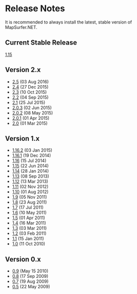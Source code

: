 # Release Notes #

It is recommended to always install the latest, stable version of MapSurfer.NET.

## Current Stable Release ##

[1.15](/release_notes/v1.15.0.md)


## Version 2.x ##

* [2.5](/release_notes/v2.5.0.md)  (03 Aug 2016)
* [2.4](/release_notes/v2.4.0.md)  (27 Dec 2015)
* [2.3](/release_notes/v2.3.0.md)  (10 Oct 2015)
* [2.2](/release_notes/v2.2.0.md)  (04 Sep 2015)
* [2.1](/release_notes/v2.1.0.md)  (25 Jul 2015)
* [2.0.3](/release_notes/v2.0.3.md)  (02 Jun 2015)
* [2.0.2](/release_notes/v2.0.2.md)  (08 May 2015)
* [2.0.1](/release_notes/v2.0.1.md)  (01 Apr 2015)
* [2.0](/release_notes/v2.0.md)  (01 Mar 2015)

## Version 1.x ##

* [1.16.2](/release_notes/v1.16.2.md)  (03 Jan 2015)
* [1.16.1](/release_notes/v1.16.1.md)  (19 Dec 2014)
* [1.16](/release_notes/v1.16.0.md)  (15 Jul 2014)
* [1.15](/release_notes/v1.15.0.md)  (22 Jun 2014)
* [1.14](/release_notes/v1.14.0.md)  (28 Jan 2014)
* [1.13](/release_notes/v1.13.0.md)  (08 Sep 2013)
* [1.12](/release_notes/v1.12.0.md)  (13 Mar 2013)
* [1.11](/release_notes/v1.11.0.md)  (02 Nov 2012)
* [1.10](/release_notes/v1.10.0.md)  (01 Aug 2012)
* [1.9](/release_notes/v1.9.0.md)    (05 Nov 2011)
* [1.8](/release_notes/v1.8.0.md)    (23 Aug 2011)
* [1.7](/release_notes/v1.7.0.md)    (17 Jul 2011)
* [1.6](/release_notes/v1.6.0.md)    (10 May 2011)
* [1.5](/release_notes/v1.5.0.md)    (01 Apr 2011)
* [1.4](/release_notes/v1.4.0.md)    (16 Mar 2011)
* [1.3](/release_notes/v1.3.0.md)    (03 Mar 2011)
* [1.2](/release_notes/v1.2.0.md)    (03 Feb 2011)
* [1.1](/release_notes/v1.1.0.md)    (15 Jan 2011)
* [1.0](/release_notes/v1.0.md)        (11 Oct 2010)

## Version 0.x ##

* [0.9](/release_notes/v0.9.0.md)    (May 15 2010)
* [0.8](/release_notes/v0.8.0.md)    (17 Sep 2009)
* [0.7](/release_notes/v0.7.0.md)    (19 Aug 2009)
* [0.5](/release_notes/v0.5.0.md)    (22 May 2009)
